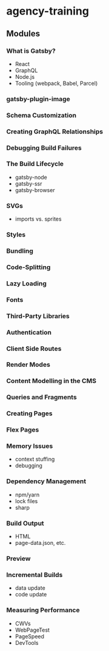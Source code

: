 # agency-training

## Modules

### What is Gatsby?

- React
- GraphQL
- Node.js
- Tooling (webpack, Babel, Parcel)

### gatsby-plugin-image

### Schema Customization

### Creating GraphQL Relationships

### Debugging Build Failures

### The Build Lifecycle

- gatsby-node
- gatsby-ssr
- gatsby-browser

### SVGs

- imports vs. sprites

### Styles

### Bundling

### Code-Splitting

### Lazy Loading

### Fonts

### Third-Party Libraries

### Authentication

### Client Side Routes

### Render Modes

### Content Modelling in the CMS

### Queries and Fragments

### Creating Pages

### Flex Pages

### Memory Issues

- context stuffing
- debugging

### Dependency Management

- npm/yarn
- lock files
- sharp

### Build Output

- HTML
- page-data.json, etc.

### Preview

### Incremental Builds

- data update
- code update

### Measuring Performance

- CWVs
- WebPageTest
- PageSpeed
- DevTools
